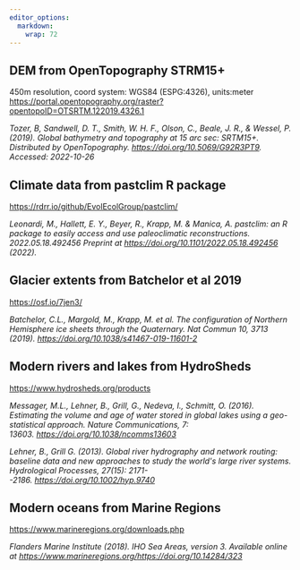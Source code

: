 ```yaml
---
editor_options: 
  markdown: 
    wrap: 72
---
```


## **DEM from OpenTopography STRM15+** 

450m resolution, coord system: WGS84 (ESPG:4326), units:meter
<https://portal.opentopography.org/raster?opentopoID=OTSRTM.122019.4326.1>

*Tozer, B, Sandwell, D. T., Smith, W. H. F., Olson, C., Beale, J. R., &
Wessel, P. (2019). Global bathymetry and topography at 15 arc sec:
SRTM15+. Distributed by OpenTopography.
<https://doi.org/10.5069/G92R3PT9>. Accessed: 2022-10-26*

## Climate data from pastclim R package 

<https://rdrr.io/github/EvolEcolGroup/pastclim/>

*Leonardi, M., Hallett, E. Y., Beyer, R., Krapp, M. & Manica, A.
pastclim: an R package to easily access and use paleoclimatic
reconstructions. 2022.05.18.492456 Preprint at
<https://doi.org/10.1101/2022.05.18.492456> (2022).*

## Glacier extents from Batchelor et al 2019

<https://osf.io/7jen3/>

*Batchelor, C.L., Margold, M., Krapp, M. et al. The configuration of
Northern Hemisphere ice sheets through the Quaternary. Nat Commun 10,
3713 (2019). <https://doi.org/10.1038/s41467-019-11601-2>*

## Modern rivers and lakes from HydroSheds 

<https://www.hydrosheds.org/products>

*Messager, M.L., Lehner, B., Grill, G., Nedeva, I., Schmitt, O. (2016).
Estimating the volume and age of water stored in global lakes using a
geo-statistical approach. Nature Communications, 7:
13603. <https://doi.org/10.1038/ncomms13603>*

*Lehner, B., Grill G. (2013). Global river hydrography and network
routing: baseline data and new approaches to study the world's large
river systems. Hydrological Processes, 27(15):
2171--2186. <https://doi.org/10.1002/hyp.9740>*

## Modern oceans from Marine Regions

<https://www.marineregions.org/downloads.php>

*Flanders Marine Institute (2018). IHO Sea Areas, version 3. Available
online at
<https://www.marineregions.org/><https://doi.org/10.14284/323>*
